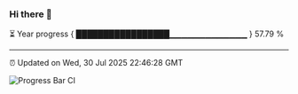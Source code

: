 ### Hi there 👋

⏳ Year progress { █████████████████▁▁▁▁▁▁▁▁▁▁▁▁▁ } 57.79 %

---

⏰ Updated on Wed, 30 Jul 2025 22:46:28 GMT

![Progress Bar CI](https://github.com/IshwaranRudhara/GIT-ACTION/workflows/Progress%20Bar%20CI/badge.svg)
